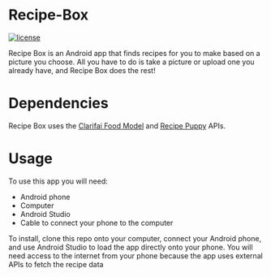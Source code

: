 # Recipe-Box
[![license](https://img.shields.io/badge/license-MIT-green)](LICENSE)

Recipe Box is an Android app that finds recipes for you to make based on a picture you choose. All you have to do is take a picture or upload one you already have, and Recipe Box does the rest!

# Dependencies
Recipe Box uses the [Clarifai Food Model](https://www.clarifai.com/models/food-image-recognition-model-bd367be194cf45149e75f01d59f77ba7 "Clarifai") and [Recipe Puppy](http://www.recipepuppy.com/about/api/ "Recipe Puppy") APIs.


# Usage
To use this app you will need:
  - Android phone
  - Computer
  - Android Studio
  - Cable to connect your phone to the computer
  
To install, clone this repo onto your computer, connect your Android phone, and use Android Studio to load the app directly onto your phone. You will need access to the internet from your phone
because the app uses external APIs to fetch the recipe data
